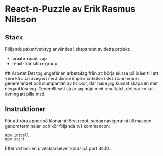 # React-n-Puzzle av Erik Rasmus Nilsson

## Stack
Följande paket/verktyg användes i skapandet av detta projekt:
* create-react-app
* react-transition-group

## Arbetet
Det tog ungefär en arbetsdag från att börja skissa på idèer till att vara klar. En svaghet med denna implementation i det stora hela är genererandet och slumpandet av brickor, där hade jag kunnat skapa en mer elegant lösning. Generellt sett så är jag nöjd med resultatet, det var en kul övning att pilla med.

## Instruktioner
För att köra appen så klonar ni först repot, sedan navigerar ni till mappen genom terminalen och kör följande två kommandon:
```
npm install
npm start
```
Efter det bör en utvecklarserver köras på port 3000.
